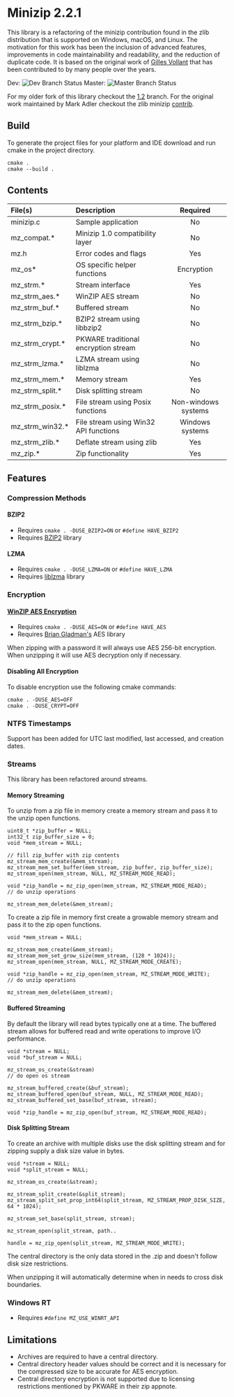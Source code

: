 # Minizip 2.2.1

This library is a refactoring of the minizip contribution found in the zlib distribution that is supported on Windows, macOS, and Linux. The motivation for this work has been the inclusion of advanced features, improvements in code maintainability and readability, and the reduction of duplicate code. It is based on the original work of [Gilles Vollant](http://www.winimage.com/zLibDll/minizip.html) that has been contributed to by many people over the years.

Dev: ![Dev Branch Status](https://travis-ci.org/nmoinvaz/minizip.svg?branch=dev)
Master: ![Master Branch Status](https://travis-ci.org/nmoinvaz/minizip.svg?branch=master)

For my older fork of this library checkout the [1.2](https://github.com/nmoinvaz/minizip/tree/1.2) branch.
For the original work maintained by Mark Adler checkout the zlib minizip  [contrib](https://github.com/madler/zlib/tree/master/contrib/minizip).

## Build

To generate the project files for your platform and IDE download and run cmake in the project directory.

```
cmake .
cmake --build .
```

## Contents

| File(s) | Description | Required |
|:- |:-|:-:|
| minizip.c | Sample application | No |
| mz_compat.\* | Minizip 1.0 compatibility layer | No |
| mz.h | Error codes and flags | Yes |
| mz_os\* | OS specific helper functions | Encryption |
| mz_strm.\* | Stream interface | Yes |
| mz_strm_aes.\* | WinZIP AES stream | No |
| mz_strm_buf.\* | Buffered stream | No |
| mz_strm_bzip.\* | BZIP2 stream using libbzip2 | No |
| mz_strm_crypt.\* | PKWARE traditional encryption stream | No |
| mz_strm_lzma.\* | LZMA stream using liblzma | No |
| mz_strm_mem.\* | Memory stream | Yes |
| mz_strm_split.\* | Disk splitting stream | No |
| mz_strm_posix.\* | File stream using Posix functions | Non-windows systems |
| mz_strm_win32.\* | File stream using Win32 API functions | Windows systems |
| mz_strm_zlib.\* | Deflate stream using zlib | Yes |
| mz_zip.\* | Zip functionality | Yes |

## Features

### Compression Methods

#### BZIP2

+ Requires ``cmake . -DUSE_BZIP2=ON`` or ``#define HAVE_BZIP2``
+ Requires [BZIP2](http://www.bzip.org/) library

#### LZMA

+ Requires ``cmake . -DUSE_LZMA=ON`` or ``#define HAVE_LZMA``
+ Requires [liblzma](https://tukaani.org/xz/) library

### Encryption

#### [WinZIP AES Encryption](http://www.winzip.com/aes_info.htm)

+ Requires ``cmake . -DUSE_AES=ON`` or ``#define HAVE_AES``
+ Requires [Brian Gladman's](https://github.com/BrianGladman/aes) AES library

When zipping with a password it will always use AES 256-bit encryption.
When unzipping it will use AES decryption only if necessary.

#### Disabling All Encryption

To disable encryption use the following cmake commands:

```
cmake . -DUSE_AES=OFF
cmake . -DUSE_CRYPT=OFF
```

### NTFS Timestamps

Support has been added for UTC last modified, last accessed, and creation dates.

### Streams

This library has been refactored around streams.

#### Memory Streaming

To unzip from a zip file in memory create a memory stream and pass it to the unzip open functions.
```
uint8_t *zip_buffer = NULL;
int32_t zip_buffer_size = 0;
void *mem_stream = NULL;

// fill zip_buffer with zip contents
mz_stream_mem_create(&mem_stream);
mz_stream_mem_set_buffer(mem_stream, zip_buffer, zip_buffer_size);
mz_stream_open(mem_stream, NULL, MZ_STREAM_MODE_READ);

void *zip_handle = mz_zip_open(mem_stream, MZ_STREAM_MODE_READ);
// do unzip operations

mz_stream_mem_delete(&mem_stream);
```

To create a zip file in memory first create a growable memory stream and pass it to the zip open functions.

```
void *mem_stream = NULL;

mz_stream_mem_create(&mem_stream);
mz_stream_mem_set_grow_size(mem_stream, (128 * 1024));
mz_stream_open(mem_stream, NULL, MZ_STREAM_MODE_CREATE);

void *zip_handle = mz_zip_open(mem_stream, MZ_STREAM_MODE_WRITE);
// do unzip operations

mz_stream_mem_delete(&mem_stream);
```
#### Buffered Streaming

By default the library will read bytes typically one at a time. The buffered stream allows for buffered read and write operations to improve I/O performance.

```
void *stream = NULL;
void *buf_stream = NULL;

mz_stream_os_create(&stream)
// do open os stream

mz_stream_buffered_create(&buf_stream);
mz_stream_buffered_open(buf_stream, NULL, MZ_STREAM_MODE_READ);
mz_stream_buffered_set_base(buf_stream, stream);

void *zip_handle = mz_zip_open(buf_stream, MZ_STREAM_MODE_READ);
```

#### Disk Splitting Stream

To create an archive with multiple disks use the disk splitting stream and for zipping supply a disk size value in bytes.

```
void *stream = NULL;
void *split_stream = NULL;

mz_stream_os_create(&stream);

mz_stream_split_create(&split_stream);
mz_stream_split_set_prop_int64(split_stream, MZ_STREAM_PROP_DISK_SIZE, 64 * 1024);

mz_stream_set_base(split_stream, stream);

mz_stream_open(split_stream, path..

handle = mz_zip_open(split_stream, MZ_STREAM_MODE_WRITE);
```

The central directory is the only data stored in the .zip and doesn't follow disk size restrictions.

When unzipping it will automatically determine when in needs to cross disk boundaries.

### Windows RT

+ Requires ``#define MZ_USE_WINRT_API``

## Limitations

+ Archives are required to have a central directory.
+ Central directory header values should be correct and it is necessary for the compressed size to be accurate for AES encryption.
+ Central directory encryption is not supported due to licensing restrictions mentioned by PKWARE in their zip appnote.
